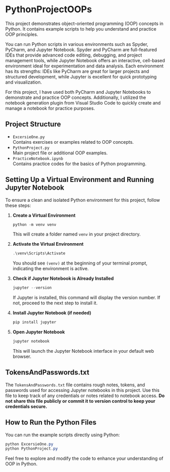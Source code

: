 # PythonProjectOOPs

This project demonstrates object-oriented programming (OOP) concepts in Python. It contains example scripts to help you understand and practice OOP principles.

You can run Python scripts in various environments such as Spyder, PyCharm, and Jupyter Notebook. Spyder and PyCharm are full-featured IDEs that provide advanced code editing, debugging, and project management tools, while Jupyter Notebook offers an interactive, cell-based environment ideal for experimentation and data analysis. Each environment has its strengths: IDEs like PyCharm are great for larger projects and structured development, while Jupyter is excellent for quick prototyping and visualization.

For this project, I have used both PyCharm and Jupyter Notebooks to demonstrate and practice OOP concepts. Additionally, I utilized the notebook generation plugin from Visual Studio Code to quickly create and manage a notebook for practice purposes.

## Project Structure

- `ExcersieOne.py`  
  Contains exercises or examples related to OOP concepts.
- `PythonProject.py`  
  Main project file or additional OOP examples.
- `PracticeNotebook.ipynb`  
  Contains practice codes for the basics of Python programming.

## Setting Up a Virtual Environment and Running Jupyter Notebook

To ensure a clean and isolated Python environment for this project, follow these steps:

1. **Create a Virtual Environment**
   ```powershell
   python -m venv venv
   ```
   This will create a folder named `venv` in your project directory.

2. **Activate the Virtual Environment**
   ```powershell
   .\venv\Scripts\Activate
   ```
   You should see `(venv)` at the beginning of your terminal prompt, indicating the environment is active.

3. **Check if Jupyter Notebook is Already Installed**
   ```powershell
   jupyter --version
   ```
   If Jupyter is installed, this command will display the version number. If not, proceed to the next step to install it.

4. **Install Jupyter Notebook (if needed)**
   ```powershell
   pip install jupyter
   ```

5. **Open Jupyter Notebook**
   ```powershell
   jupyter notebook
   ```
   This will launch the Jupyter Notebook interface in your default web browser.

## TokensAndPasswords.txt

The `TokensAndPasswords.txt` file contains rough notes, tokens, and passwords used for accessing Jupyter notebooks in this project. Use this file to keep track of any credentials or notes related to notebook access. **Do not share this file publicly or commit it to version control to keep your credentials secure.**

## How to Run the Python Files

You can run the example scripts directly using Python:
```powershell
python ExcersieOne.py
python PythonProject.py
```

Feel free to explore and modify the code to enhance your understanding of OOP in Python.
